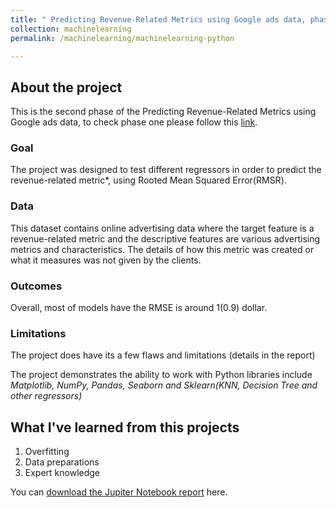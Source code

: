 ```yaml
---
title: " Predicting Revenue-Related Metrics using Google ads data, phase 2"
collection: machinelearning
permalink: /machinelearning/machinelearning-python

---
```

## About the project
  This is the second phase of the Predicting Revenue-Related Metrics using Google ads data, to check phase one please follow this [link](/processing/python).
### Goal
 The project was designed to test different regressors in order to predict the revenue-related metric*, using Rooted Mean Squared Error(RMSR).
### Data
  This dataset contains online advertising data where the target feature is a revenue-related metric and the descriptive features are various advertising metrics and characteristics.
  The details of how this metric was created or what it measures was not given by the clients.
### Outcomes
  Overall, most of models have the RMSE is around 1(0.9) dollar.
### Limitations
  The project does have its a few flaws and limitations (details in the report)

The project demonstrates the ability to work with Python libraries include *Matplotlib, NumPy, Pandas, Seaborn and Sklearn(KNN, Decision Tree and other regressors)*

## What  I've learned from this projects
  1. Overfitting
  2. Data preparations
  3. Expert knowledge

You can [download the Jupiter Notebook report](https://minhphan88.github.io/assets/mlreport2.pdf) here.

